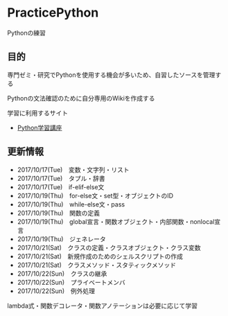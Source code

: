 # PracticePython
Pythonの練習


## 目的
専門ゼミ・研究でPythonを使用する機会が多いため、自習したソースを管理する

Pythonの文法確認のために自分専用のWikiを作成する

学習に利用するサイト

- [Python学習講座](http://www.python.ambitious-engineer.com/)

## 更新情報
- 2017/10/17(Tue)　変数・文字列・リスト
- 2017/10/17(Tue)　タプル・辞書
- 2017/10/17(Tue)　if-elif-else文
- 2017/10/19(Thu)　for-else文・set型・オブジェクトのID
- 2017/10/19(Thu)　while-else文・pass
- 2017/10/19(Thu)　関数の定義
- 2017/10/19(Thu)　global宣言・関数オブジェクト・内部関数・nonlocal宣言
- 2017/10/19(Thu)　ジェネレータ
- 2017/10/21(Sat)　クラスの定義・クラスオブジェクト・クラス変数
- 2017/10/21(Sat)　新規作成のためのシェルスクリプトの作成
- 2017/10/21(Sat)　クラスメソッド・スタティックメソッド
- 2017/10/22(Sun)　クラスの継承
- 2017/10/22(Sun)　プライベートメンバ
- 2017/10/22(Sun)　例外処理


lambda式・関数デコレータ・関数アノテーションは必要に応じて学習